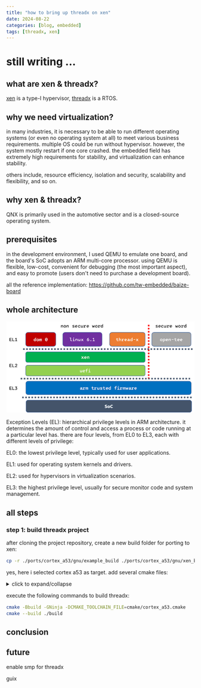 ```yaml
---
title: "how to bring up threadx on xen"
date: 2024-08-22
categories: [blog, embedded]
tags: [threadx, xen]
---
```


# still writing ...

## what are xen & threadx?
[xen](https://xenproject.org) is a type-I hypervisor, [threadx](https://threadx.io) is a RTOS.

## why we need virtualization?
in many industries, it is necessary to be able to run different operating systems (or even no operating system at all) to meet various business requirements. multiple OS could be run without hypervisor. however, the system mostly restart if one core crashed. the embedded field has extremely high requirements for stability, and virtualization can enhance stability.

others include, resource efficiency, isolation and security, scalability and flexibility, and so on.

## why xen & threadx?
QNX is primarily used in the automotive sector and is a closed-source operating system.

## prerequisites
in the development environment, I used QEMU to emulate one board, and the board's SoC adopts an ARM multi-core processor. using QEMU is flexible, low-cost, convenient for debugging (the most important aspect), and easy to promote (users don't need to purchase a development board).

all the reference implementation: <https://github.com/tw-embedded/baize-board>

## whole architecture
![architecture image](../assets/2024.08/picture1.png)

Exception Levels (EL): hierarchical privilege levels in ARM architecture. it determines the amount of control and access a process or code running at a particular level has. there are four levels, from EL0 to EL3, each with different levels of privilege:

EL0: the lowest privilege level, typically used for user applications.

EL1: used for operating system kernels and drivers.

EL2: used for hypervisors in virtualization scenarios.

EL3: the highest privilege level, usually for secure monitor code and system management.

## all steps
### step 1: build threadx project
after cloning the project repository, create a new build folder for porting to xen:

```bash
cp -r ./ports/cortex_a53/gnu/example_build ./ports/cortex_a53/gnu/xen_build
```

yes, here i selected cortex a53 as target. add several cmake files:

<details>
<summary>click to expand/collapse</summary>

```diff

cmake/aarch64-linux-gnu.cmake
cmake/cortex_a53.cmake
ports/cortex_a53/gnu/CMakeLists.txt
+target_sources(${PROJECT_NAME} PRIVATE
+	${CMAKE_CURRENT_LIST_DIR}/src/tx_initialize_low_level.S
+	${CMAKE_CURRENT_LIST_DIR}/src/tx_thread_context_restore.S
+	${CMAKE_CURRENT_LIST_DIR}/src/tx_thread_context_save.S
+	${CMAKE_CURRENT_LIST_DIR}/src/tx_thread_fp_disable.c
+	${CMAKE_CURRENT_LIST_DIR}/src/tx_thread_fp_enable.c
+	${CMAKE_CURRENT_LIST_DIR}/src/tx_thread_interrupt_control.S
+	${CMAKE_CURRENT_LIST_DIR}/src/tx_thread_interrupt_disable.S
+	${CMAKE_CURRENT_LIST_DIR}/src/tx_thread_interrupt_restore.S
+	${CMAKE_CURRENT_LIST_DIR}/src/tx_thread_schedule.S
+	${CMAKE_CURRENT_LIST_DIR}/src/tx_thread_stack_build.S
+	${CMAKE_CURRENT_LIST_DIR}/src/tx_thread_system_return.S
+	${CMAKE_CURRENT_LIST_DIR}/src/tx_timer_interrupt.S
+)
+
+target_include_directories(${PROJECT_NAME} PUBLIC
+    ${CMAKE_CURRENT_LIST_DIR}/inc
+)

```

</details>

execute the following commands to build threadx:

```bash
cmake -Bbuild -GNinja -DCMAKE_TOOLCHAIN_FILE=cmake/cortex_a53.cmake
cmake --build ./build
```

## conclusion

## future
enable smp for threadx

guix
